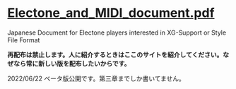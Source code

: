 # [Electone_and_MIDI_document.pdf](https://github.com/wakmin-oxo/Electone_and_MIDI_document/raw/main/pdf/Electone_and_MIDI_document.pdf)
Japanese Document for Electone players interested in XG-Support or Style File Format

**再配布は禁止します。人に紹介するときはここのサイトを紹介してください。なぜなら常に新しい版を配布したいからです。**

2022/06/22
ベータ版公開です。第三章までしか書いてません。
